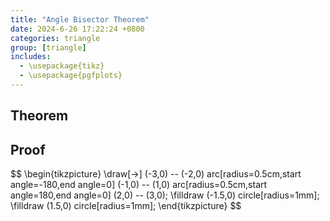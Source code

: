 ```yaml
---
title: "Angle Bisector Theorem"
date: 2024-6-26 17:22:24 +0800
categories: triangle
group: [triangle]
includes: 
  - \usepackage{tikz}
  - \usepackage{pgfplots}
---
```


## Theorem

## Proof 



<p>
<script src="https://i.upmath.me/latex.js"></script>
$$
\begin{tikzpicture}
\draw[->] (-3,0) -- (-2,0) arc[radius=0.5cm,start angle=-180,end angle=0] (-1,0) -- (1,0) arc[radius=0.5cm,start angle=180,end angle=0] (2,0) -- (3,0);
\filldraw (-1.5,0) circle[radius=1mm];
\filldraw (1.5,0) circle[radius=1mm];
\end{tikzpicture}
$$
</p>

